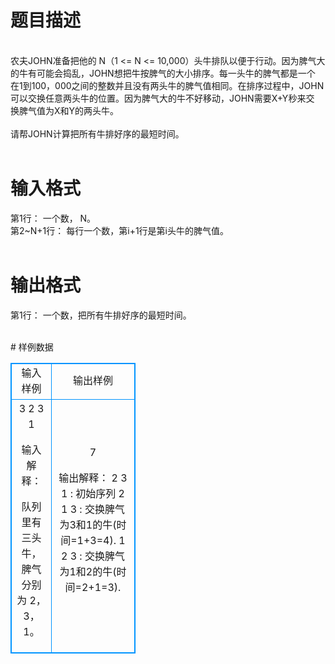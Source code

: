 # 

 
 # 题目描述 
<p>
<br>农夫JOHN准备把他的 N（1 <= N <= 10,000）头牛排队以便于行动。因为脾气大<br>的牛有可能会捣乱，JOHN想把牛按脾气的大小排序。每一头牛的脾气都是一个<br>在1到100，000之间的整数并且没有两头牛的脾气值相同。在排序过程中，JOHN<br>可以交换任意两头牛的位置。因为脾气大的牛不好移动，JOHN需要X+Y秒来交<br>换脾气值为X和Y的两头牛。<br><br>请帮JOHN计算把所有牛排好序的最短时间。<br><br></p> 

 
 # 输入格式 
<p>
第1行： 一个数， N。<br>第2~N+1行： 每行一个数，第i+1行是第i头牛的脾气值。<br><br></p> 

 
 # 输出格式 
<p>
第1行： 一个数，把所有牛排好序的最短时间。<br><br></p> 
# 样例数据
<style>
        table,table tr th, table tr td { border:1px solid #0094ff; }
        table { width: 200px; min-height: 25px; line-height: 25px; text-align: center; border-collapse: collapse;}   
    </style>
<table>
	<tr>
		<td>输入样例</td>
		<td>输出样例</td>
	</tr>
<tr><td>
3
2
3
1

输入解释：

队列里有三头牛，脾气分别为 2，3， 1。
</td><td>
7

输出解释：
2 3 1 : 初始序列
2 1 3 : 交换脾气为3和1的牛(时间=1+3=4). 
1 2 3 : 交换脾气为1和2的牛(时间=2+1=3). </td></tr></table>
